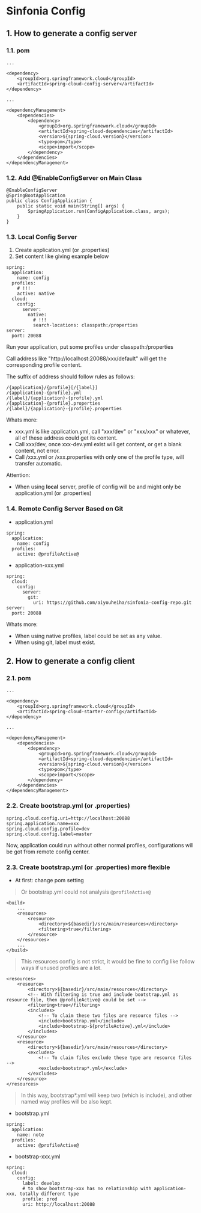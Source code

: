 # Sinfonia Config

## 1. How to generate a config server

### 1.1. pom

```
...

<dependency>
    <groupId>org.springframework.cloud</groupId>
    <artifactId>spring-cloud-config-server</artifactId>
</dependency>

...

<dependencyManagement>
    <dependencies>
        <dependency>
            <groupId>org.springframework.cloud</groupId>
            <artifactId>spring-cloud-dependencies</artifactId>
            <version>${spring-cloud.version}</version>
            <type>pom</type>
            <scope>import</scope>
        </dependency>
    </dependencies>
</dependencyManagement>
```

### 1.2. Add @EnableConfigServer on Main Class

```
@EnableConfigServer
@SpringBootApplication
public class ConfigApplication {
	public static void main(String[] args) {
		SpringApplication.run(ConfigApplication.class, args);
	}
}
```

### 1.3. Local Config Server

1. Create application.yml (or .properties)
2. Set content like giving example below

```
spring:
  application:
    name: config
  profiles:
    # !!!
    active: native
  cloud:
    config:
      server:
        native:
          # !!!
          search-locations: classpath:/properties
server:
  port: 20088
```

Run your application, put some profiles under classpath:/properties

Call address like "http://localhost:20088/xxx/default" will get the corresponding profile content.

The suffix of address should follow rules as follows:

```
/{application}/{profile}[/{label}]
/{application}-{profile}.yml
/{label}/{application}-{profile}.yml
/{application}-{profile}.properties
/{label}/{application}-{profile}.properties
```

Whats more:
- xxx.yml is like application.yml, call "xxx/dev" or "xxx/xxx" or whatever, all of these address could get its content.
- Call xxx/dev, once xxx-dev.yml exist will get content, or get a blank content, not error.
- Call /xxx.yml or /xxx.properties with only one of the profile type, will transfer automatic.

Attention:
- When using **local** server, profile of config will be and might only be application.yml (or .properties)

### 1.4. Remote Config Server Based on Git

- application.yml

```
spring:
  application:
    name: config
  profiles:
    active: @profileActive@
```

- application-xxx.yml

```
spring:
  cloud:
    config:
      server:
        git:
          uri: https://github.com/aiyouheiha/sinfonia-config-repo.git
server:
  port: 20088
```

Whats more:
- When using native profiles, label could be set as any value.
- When using git, label must exist.

## 2. How to generate a config client

### 2.1. pom

```
...

<dependency>
    <groupId>org.springframework.cloud</groupId>
    <artifactId>spring-cloud-starter-config</artifactId>
</dependency>

...

<dependencyManagement>
    <dependencies>
        <dependency>
            <groupId>org.springframework.cloud</groupId>
            <artifactId>spring-cloud-dependencies</artifactId>
            <version>${spring-cloud.version}</version>
            <type>pom</type>
            <scope>import</scope>
        </dependency>
    </dependencies>
</dependencyManagement>
```

### 2.2. Create bootstrap.yml (or .properties)

```
spring.cloud.config.uri=http://localhost:20088
spring.application.name=xxx
spring.cloud.config.profile=dev 
spring.cloud.config.label=master
```

Now, application could run without other normal profiles, 
configurations will be got from remote config center.

### 2.3. Create bootstrap.yml (or .properties) more flexible

- At first: change pom setting

> Or bootstrap.yml could not analysis `@profileActive@`

```
<build>
    ...
    <resources>
        <resource>
            <directory>${basedir}/src/main/resources</directory>
            <filtering>true</filtering>
        </resource>
    </resources>
    ...
</build>
```

> This resources config is not strict, it would be fine to config like follow ways if unused profiles are a lot.

```
<resources>
    <resource>
        <directory>${basedir}/src/main/resources</directory>
        <!-- With filtering is true and include bootstrap.yml as resource file, then @profileActive@ could be set -->
        <filtering>true</filtering>
        <includes>
            <!-- To claim these two files are resource files -->
            <include>bootstrap.yml</include>
            <include>bootstrap-${profileActive}.yml</include>
        </includes>
    </resource>
    <resource>
        <directory>${basedir}/src/main/resources</directory>
        <excludes>
            <!-- To claim files exclude these type are resource files -->
            <exclude>bootstrap*.yml</exclude>
        </excludes>
    </resource>
</resources>
```

> In this way, bootstrap*.yml will keep two (which is include), and other named way profiles will be also kept.

- bootstrap.yml

```
spring:
  application:
    name: note
  profiles:
    active: @profileActive@
```

- bootstrap-xxx.yml

```
spring:
  cloud:
    config:
      label: develop
      # to show bootstrap-xxx has no relationship with application-xxx, totally different type
      profile: prod
      uri: http://localhost:20088
```